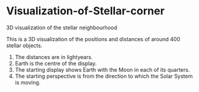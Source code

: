# Visualization-of-Stellar-corner
3D visualization of the stellar neighbourhood

This is a 3D visualization of the positions and distances of around 400 stellar objects.

1) The distances are in lightyears.
2) Earth is the centre of the display.
3) The starting display shows Earth with the Moon in each of its quarters.
4) The starting perspective is from the direction to which the Solar System is moving.
